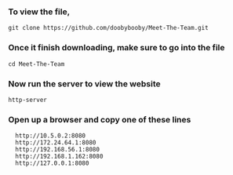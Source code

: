 ### To view the file, 

```
git clone https://github.com/doobybooby/Meet-The-Team.git
```

### Once it finish downloading, make sure to go into the file
```
cd Meet-The-Team
```
### Now run the server to view the website
```
http-server
```
### Open up a browser and copy one of these lines
```
  http://10.5.0.2:8080
  http://172.24.64.1:8080
  http://192.168.56.1:8080
  http://192.168.1.162:8080
  http://127.0.0.1:8080
 ```
